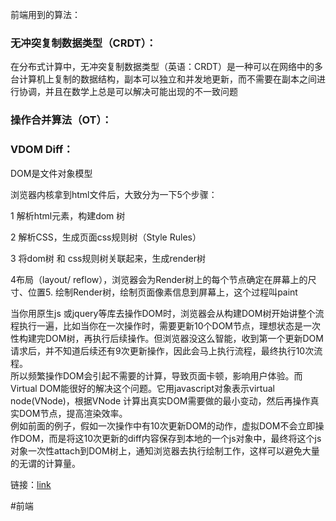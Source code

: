 
前端用到的算法：

### 无冲突复制数据类型（CRDT）：

在分布式计算中，无冲突复制数据类型（英语：CRDT）是一种可以在网络中的多台计算机上复制的数据结构，副本可以独立和并发地更新，而不需要在副本之间进行协调，并且在数学上总是可以解决可能出现的不一致问题


### 操作合并算法（OT）：


### VDOM Diff：
DOM是文件对象模型

浏览器内核拿到html文件后，大致分为一下5个步骤：

1 解析html元素，构建dom 树

2 解析CSS，生成页面css规则树（Style Rules）

3 将dom树 和 css规则树关联起来，生成render树

4布局（layout/ reflow），浏览器会为Render树上的每个节点确定在屏幕上的尺寸、位置5. 绘制Render树，绘制页面像素信息到屏幕上，这个过程叫paint

  
当你用原生js 或jquery等库去操作DOM时，浏览器会从构建DOM树开始讲整个流程执行一遍，比如当你在一次操作时，需要更新10个DOM节点，理想状态是一次性构建完DOM树，再执行后续操作。但浏览器没这么智能，收到第一个更新DOM请求后，并不知道后续还有9次更新操作，因此会马上执行流程，最终执行10次流程。  
所以频繁操作DOM会引起不需要的计算，导致页面卡顿，影响用户体验。而Virtual DOM能很好的解决这个问题。它用javascript对象表示virtual node(VNode)，根据VNode 计算出真实DOM需要做的最小变动，然后再操作真实DOM节点，提高渲染效率。  
例如前面的例子，假如一次操作中有10次更新DOM的动作，虚拟DOM不会立即操作DOM，而是将这10次更新的diff内容保存到本地的一个js对象中，最终将这个js对象一次性attach到DOM树上，通知浏览器去执行绘制工作，这样可以避免大量的无谓的计算量。

  

链接：[link](https://xixili.online/2020/03/18/前端基本之虚拟dom（virtual%20DOM）的工作原理/)

#前端
